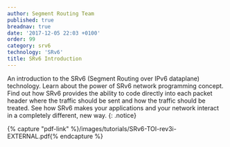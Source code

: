 ```yaml
---
author: Segment Routing Team
published: true
breadnav: true
date: '2017-12-05 22:03 +0100'
order: 99
category: srv6
technology: 'SRv6'
title: SRv6 Introduction
---
```

An introduction to the SRv6 (Segment Routing over IPv6 dataplane) technology.
Learn about the power of SRv6 network programming concept. Find out how SRv6 provides the ability to code directly into each packet header where the traffic should be sent and how the traffic should be treated. See how SRv6 makes your applications and your network interact in a completely different, new way.
{: .notice}  

{% capture "pdf-link" %}/images/tutorials/SRv6-TOI-rev3i-EXTERNAL.pdf{% endcapture %}

<script src="{{ '/assets/js/pdfobject.min.js' | relative_url }}"></script>
<div class="fitvidsignore" id="pdf"></div>
<script>PDFObject.embed(" {{ pdf-link | relative_url }} ", "#pdf", {height: "21.5em", width: "100%"});</script>
